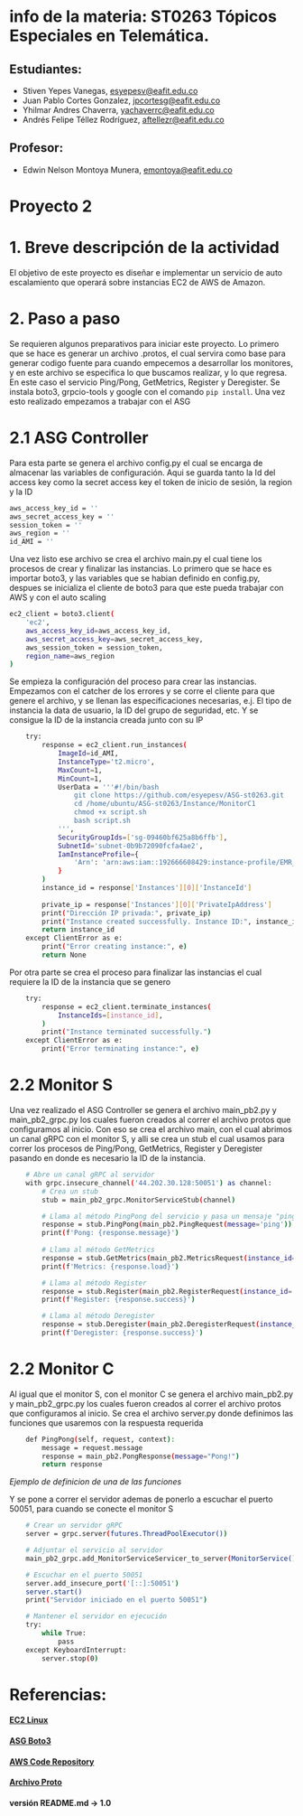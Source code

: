 # info de la materia: ST0263 Tópicos Especiales en Telemática.

## Estudiantes: 
 - Stiven Yepes Vanegas, esyepesv@eafit.edu.co
 - Juan Pablo Cortes Gonzalez, jpcortesg@eafit.edu.co
 - Yhilmar Andres Chaverra, yachaverrc@eafit.edu.co
 - Andrés Felipe Téllez Rodríguez, aftellezr@eafit.edu.co

## Profesor: 
- Edwin Nelson Montoya Munera, emontoya@eafit.edu.co


# Proyecto 2

# 1. Breve descripción de la actividad
El objetivo de este proyecto es diseñar e implementar un servicio de auto escalamiento que operará sobre instancias EC2 de AWS de Amazon.
# 2. Paso a paso
Se requieren algunos preparativos para iniciar este proyecto. Lo primero que se hace es generar un archivo .protos, el cual servira como base para generar codigo fuente para cuando empecemos a desarrollar los monitores, y en este archivo se especifica lo que buscamos realizar, y lo que regresa. En este caso el servicio Ping/Pong, GetMetrics, Register y Deregister. Se instala boto3, grpcio-tools y google con el comando ```pip install```. Una vez esto realizado empezamos a trabajar con el ASG
# 2.1 ASG Controller
Para esta parte se genera el archivo config.py el cual se encarga de almacenar las variables de configuración. Aqui se guarda tanto la Id del access key como la secret access key el token de inicio de sesión, la region y la ID
```bash
aws_access_key_id = ''
aws_secret_access_key = ''
session_token = ''
aws_region = ''
id_AMI = '' 
```
Una vez listo ese archivo se crea el archivo main.py el cual tiene los procesos de crear y finalizar las instancias. Lo primero que se hace es importar boto3, y las variables que se habian definido en config.py, despues se inicializa el cliente de boto3 para que este pueda trabajar con AWS y con el auto scaling
```bash
ec2_client = boto3.client(
    'ec2',
    aws_access_key_id=aws_access_key_id,
    aws_secret_access_key=aws_secret_access_key,
    aws_session_token = session_token,
    region_name=aws_region
)
```
Se empieza la configuración del proceso para crear las instancias. Empezamos con el catcher de los errores y se corre el cliente para que genere el archivo, y se llenan las especificaciones necesarias, e.j. El tipo de instancia la data de usuario, la ID del grupo de seguridad, etc. Y se consigue la ID de la instancia creada junto con su IP
```bash
    try:
        response = ec2_client.run_instances(
            ImageId=id_AMI,
            InstanceType='t2.micro',
            MaxCount=1,
            MinCount=1,
            UserData = '''#!/bin/bash
                git clone https://github.com/esyepesv/ASG-st0263.git
                cd /home/ubuntu/ASG-st0263/Instance/MonitorC1
                chmod +x script.sh
                bash script.sh
            ''',
            SecurityGroupIds=['sg-09460bf625a8b6ffb'],
            SubnetId='subnet-0b9b72090fcfa4ae2',
            IamInstanceProfile={
                'Arn': 'arn:aws:iam::192666608429:instance-profile/EMR_EC2_DefaultRole'
            }
        )
        instance_id = response['Instances'][0]['InstanceId']
    
        private_ip = response['Instances'][0]['PrivateIpAddress']
        print("Dirección IP privada:", private_ip)
        print("Instance created successfully. Instance ID:", instance_id)
        return instance_id
    except ClientError as e:
        print("Error creating instance:", e)
        return None
```
Por otra parte se crea el proceso para finalizar las instancias el cual requiere la ID de la instancia que se genero

```bash
    try:
        response = ec2_client.terminate_instances(
            InstanceIds=[instance_id],
        )
        print("Instance terminated successfully.")
    except ClientError as e:
        print("Error terminating instance:", e)
```
# 2.2 Monitor S
Una vez realizado el ASG Controller se genera el archivo main_pb2.py y main_pb2_grpc.py los cuales fueron creados al correr el archivo protos que configuramos al inicio. Con eso se crea el archivo main, con el cual abrimos un canal gRPC con el monitor S, y alli se crea un stub el cual usamos para correr los procesos de Ping/Pong, GetMetrics, Register y Deregister pasando en donde es necesario la ID de la instancia.
```bash
    # Abre un canal gRPC al servidor
    with grpc.insecure_channel('44.202.30.128:50051') as channel:
        # Crea un stub
        stub = main_pb2_grpc.MonitorServiceStub(channel)

        # Llama al método PingPong del servicio y pasa un mensaje "ping" como parte de la solicitud
        response = stub.PingPong(main_pb2.PingRequest(message='ping'))
        print(f'Pong: {response.message}')
        
        # Llama al método GetMetrics 
        response = stub.GetMetrics(main_pb2.MetricsRequest(instance_id='my-instance-id'))
        print(f'Metrics: {response.load}')

        # Llama al método Register
        response = stub.Register(main_pb2.RegisterRequest(instance_id='my-instance-id'))
        print(f'Register: {response.success}')

        # Llama al método Deregister
        response = stub.Deregister(main_pb2.DeregisterRequest(instance_id='my-instance-id'))
        print(f'Deregister: {response.success}')
```
# 2.2 Monitor C
Al igual que el monitor S, con el monitor C se genera el archivo main_pb2.py y main_pb2_grpc.py los cuales fueron creados al correr el archivo protos que configuramos al inicio. Se crea el archivo server.py donde definimos las funciones que usaremos con la respuesta requerida

```bash
    def PingPong(self, request, context):
        message = request.message
        response = main_pb2.PongResponse(message="Pong!")
        return response
```
*Ejemplo de definicion de una de las funciones*

Y se pone a correr el servidor ademas de ponerlo a escuchar el puerto 50051, para cuando se conecte el monitor S

```bash
    # Crear un servidor gRPC
    server = grpc.server(futures.ThreadPoolExecutor())

    # Adjuntar el servicio al servidor
    main_pb2_grpc.add_MonitorServiceServicer_to_server(MonitorService(), server)

    # Escuchar en el puerto 50051
    server.add_insecure_port('[::]:50051')
    server.start()
    print("Servidor iniciado en el puerto 50051")

    # Mantener el servidor en ejecución
    try:
        while True:
            pass
    except KeyboardInterrupt:
        server.stop(0)
```




# Referencias:
#### [EC2 Linux](https://docs.aws.amazon.com/AWSEC2/latest/UserGuide/user-data.html)
#### [ASG Boto3](https://docs.aws.amazon.com/code-library/latest/ug/python_3_auto-scaling_code_examples.html)
#### [AWS Code Repository](https://github.com/awsdocs/aws-doc-sdk-examples/tree/main/python/example_code/auto-scaling#code-examples)
#### [Archivo Proto](https://www.file-extension.info/es/format/proto)

#### versión README.md -> 1.0
